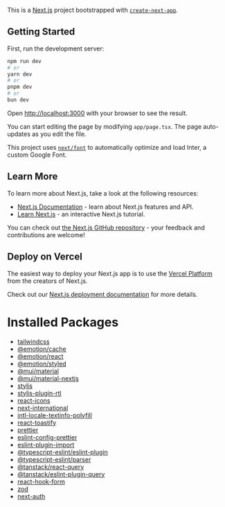 This is a [Next.js](https://nextjs.org/) project bootstrapped with [`create-next-app`](https://github.com/vercel/next.js/tree/canary/packages/create-next-app).

## Getting Started

First, run the development server:

```bash
npm run dev
# or
yarn dev
# or
pnpm dev
# or
bun dev
```

Open [http://localhost:3000](http://localhost:3000) with your browser to see the result.

You can start editing the page by modifying `app/page.tsx`. The page auto-updates as you edit the file.

This project uses [`next/font`](https://nextjs.org/docs/basic-features/font-optimization) to automatically optimize and load Inter, a custom Google Font.

## Learn More

To learn more about Next.js, take a look at the following resources:

- [Next.js Documentation](https://nextjs.org/docs) - learn about Next.js features and API.
- [Learn Next.js](https://nextjs.org/learn) - an interactive Next.js tutorial.

You can check out [the Next.js GitHub repository](https://github.com/vercel/next.js/) - your feedback and contributions are welcome!

## Deploy on Vercel

The easiest way to deploy your Next.js app is to use the [Vercel Platform](https://vercel.com/new?utm_medium=default-template&filter=next.js&utm_source=create-next-app&utm_campaign=create-next-app-readme) from the creators of Next.js.

Check out our [Next.js deployment documentation](https://nextjs.org/docs/deployment) for more details.

# Installed Packages

- [tailwindcss](https://tailwindcss.com/docs/guides/nextjs)
- [@emotion/cache](https://mui.com/material-ui/integrations/nextjs/)
- [@emotion/react](https://mui.com/material-ui/getting-started/installation/)
- [@emotion/styled](https://mui.com/material-ui/getting-started/installation/)
- [@mui/material](https://mui.com/material-ui/getting-started/installation/)
- [@mui/material-nextjs](https://mui.com/material-ui/integrations/nextjs/)
- [stylis](https://mui.com/material-ui/customization/right-to-left/)
- [stylis-plugin-rtl](https://mui.com/material-ui/customization/right-to-left/)
- [react-icons](https://react-icons.github.io/react-icons/)
- [next-international](https://next-international.vercel.app/docs)
- [intl-locale-textinfo-polyfill](https://next-international.vercel.app/docs/rtl-support)
- [react-toastify](https://fkhadra.github.io/react-toastify/introduction/)
- [prettier](https://prettier.io/)
- [eslint-config-prettier](https://www.npmjs.com/package/eslint-plugin-prettier)
- [eslint-plugin-import](https://www.npmjs.com/package/eslint-plugin-import)
- [@typescript-eslint/eslint-plugin](https://typescript-eslint.io/)
- [@typescript-eslint/parser](https://typescript-eslint.io/)
- [@tanstack/react-query](https://tanstack.com/query/latest/docs/framework/react/installation)
- [@tanstack/eslint-plugin-query](https://tanstack.com/query/latest/docs/eslint/eslint-plugin-query)
- [react-hook-form](https://react-hook-form.com/get-started)
- [zod](https://zod.dev/?id=installation)
- [next-auth](https://next-auth.js.org/getting-started/example)
